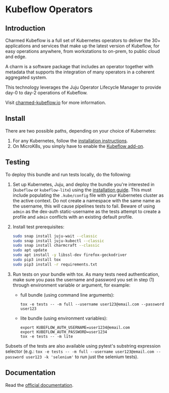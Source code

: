 # Kubeflow Operators

## Introduction

Charmed Kubeflow is a full set of Kubernetes operators to deliver the 30+ applications and services
that make up the latest version of Kubeflow, for easy operations anywhere, from workstations to
on-prem, to public cloud and edge.

A charm is a software package that includes an operator together with metadata that supports the
integration of many operators in a coherent aggregated system.

This technology leverages the Juju Operator Lifecycle Manager to provide day-0 to day-2 operations
of Kubeflow.

Visit [charmed-kubeflow.io][charmedkf] for more information.

## Install

There are two possible paths, depending on your choice of Kubernetes:

1. For any Kubernetes, follow the [installation instructions][install].
1. On MicroK8s, you simply have to enable the [Kubeflow add-on][addon].

## Testing

To deploy this bundle and run tests locally, do the following:

1. Set up Kubernetes, Juju, and deploy the bundle you're interested in (`kubeflow` or
   `kubeflow-lite`) using the [installation guide](https://charmed-kubeflow.io/docs/install/). This
   must include populating the `.kube/config` file with your Kubernetes cluster as the active
   context. Do not create a namespace with the same name as the username, this will cause 
   pipelines tests to fail. Beware of using `admin` as the dex-auth static-username as the tests 
   attempt to create a profile and `admin` conflicts with an existing default profile.
1. Install test prerequisites:

   ```bash
   sudo snap install juju-wait --classic
   sudo snap install juju-kubectl --classic
   sudo snap install charmcraft --classic
   sudo apt update
   sudo apt install -y libssl-dev firefox-geckodriver
   sudo pip3 install tox
   sudo pip3 install -r requirements.txt
   ```

1. Run tests on your bundle with tox. As many tests need authentication, make sure you pass the
   username and password you set in step (1) through environment variable or argument, for example:
   - full bundle (using command line arguments):
      ```
      tox -e tests -- -m full --username user123@email.com --password user123
      ```
   - lite bundle (using environment variables):
      ```
      export KUBEFLOW_AUTH_USERNAME=user1234@email.com
      export KUBEFLOW_AUTH_PASSWORD=user1234
      tox -e tests -- -m lite
      ```

Subsets of the tests are also available using pytest's substring expression selector (e.g.:
`tox -e tests -- -m full --username user123@email.com --password user123 -k 'selenium'` to run just
the selenium tests).

## Documentation

Read the [official documentation][docs].

[addon]: https://microk8s.io/docs/addon-kubeflow
[charmedkf]: https://charmed-kubeflow.io/
[docs]: https://charmed-kubeflow.io/docs/
[install]: https://charmed-kubeflow.io/docs/install
